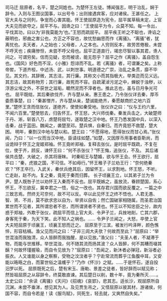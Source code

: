 司马迁
屈原者，名平，楚之同姓也。为楚怀王左徒。博闻强志，明于治乱，娴于辞令。入则与王图议国事，以出号令；出则接遇宾客，应对诸侯。王甚任之。
上官大夫与之同列，争宠而心害其能。怀王使屈原造为宪令，屈平属草稿未定，上官大夫见而欲夺之，屈平不与。因谗之曰：“王使屈平为令，众莫不知。每一令出，平伐其功，曰以为‘非我莫能为’也。”王怒而疏屈平。
屈平疾王听之不聪也，谗谄之蔽明也，邪曲之害公也，方正之不容也，故忧愁幽思而作《离骚》。“离骚”者，犹离忧也。夫天者，人之始也；父母者，人之本也。人穷则反本，故劳苦倦极，未尝不呼天也；疾痛惨怛，未尝不呼父母也。屈平正道直行，竭忠尽智以事其君，谗人间之，可谓穷矣。信而见疑，忠而被谤，能无怨乎？屈平之作《离骚》，盖自怨生也。《国风》好色而不淫，《小雅》怨诽而不乱。若《离骚》者，可谓兼之矣。上称帝喾，下道齐桓，中述汤、武，以刺世事。明道德之广崇，治乱之条贯，靡不毕见。其文约，其辞微，其志洁，其行廉。其称文小而其指极大，举类迩而见义远。其志洁，故其称物芳；其行廉，故死而不容。自疏濯淖污泥之中，蝉蜕于浊秽，以浮游尘埃之外，不获世之滋垢，皭然泥而不滓者也。推此志也，虽与日月争光可也。
屈平既绌，其后秦欲伐齐，齐与楚从亲。惠王患之，乃令张仪详去秦，厚币委质事楚，曰：“秦甚憎齐，齐与楚从亲，楚诚能绝齐，秦愿献商於之地六百里。”楚怀王贪而信张仪，遂绝齐，使使如秦受地。张仪诈之曰：“仪与王约六里，不闻六百里。”楚使怒去，归告怀王。怀王怒，大兴师伐秦。秦发兵击之，大破楚师于丹、淅，斩首八万，虏楚将屈匄，遂取楚之汉中地。怀王乃悉发国中兵，以深入击秦，战于蓝田。魏闻之，袭楚至邓。楚兵惧，自秦归。而齐竟怒不救楚，楚大困。
明年，秦割汉中地与楚以和。楚王曰：“不愿得地，愿得张仪而甘心焉。”张仪闻，乃曰：“以一仪而当汉中地，臣请往如楚。”如楚，又因厚币用事者臣靳尚，而设诡辩于怀王之宠姬郑袖。怀王竟听郑袖，复释去张仪。是时屈平既疏，不复在位，使于齐，顾反，谏怀王曰：“何不杀张仪？”怀王悔，追张仪，不及。
其后诸侯共击楚，大破之，杀其将唐眜。
时秦昭王与楚婚，欲与怀王会。怀王欲行，屈平曰：“秦，虎狼之国，不可信。不如毋行。”怀王稚子子兰劝王行：“奈何绝秦欢？”怀王卒行。入武关，秦伏兵绝其后，因留怀王，以求割地。怀王怒，不听。亡走赵，赵不内。复之秦，竟死于秦而归葬。
长子顷襄王立，以其弟子兰为令尹。楚人既咎子兰以劝怀王入秦而不反也。屈平既嫉之，虽放流，眷顾楚国，系心怀王，不忘欲反，冀幸君之一悟，俗之一改也。其存君兴国而欲反覆之，一篇之中三致志焉。然终无可奈何，故不可以反。卒以此见怀王之终不悟也。人君无愚、智、贤、不肖，莫不欲求忠以自为，举贤以自佐；然亡国破家相随属，而圣君治国累世而不见者，其所谓忠者不忠，而所谓贤者不贤也。怀王以不知忠臣之分，故内惑于郑袖，外欺于张仪，疏屈平而信上官大夫、令尹子兰，兵挫地削，亡其六郡，身客死于秦，为天下笑。此不知人之祸也。......
令尹子兰闻之，大怒，卒使上官大夫短屈原于顷襄王，顷襄王怒而迁之。
屈原至于江滨，被发行吟泽畔，颜色憔悴，形容枯槁。渔父见而问之曰：“子非三闾大夫欤？何故而至此？”屈原曰：“举世混浊而我独清，众人皆醉而我独醒，是以见放。”渔父曰：“夫圣人者，不凝滞于物，而能与世推移。举世混浊，何不随其流而扬其波？众人皆醉，何不其糟而啜其醨？何故怀瑾握瑜，而自令见放为？”屈原曰：“吾闻之，新沐者必弹冠，新浴者必振衣。人又谁能以身之察察，受物之汶汶者乎？宁赴常流而葬乎江鱼腹中耳，又安能以晧晧之白，而蒙世俗之温蠖乎？”乃作《怀沙》之赋。......于是怀石，遂自投汨罗以死。
屈原既死之后，楚有宋玉、唐勒、景差之徒者，皆好辞而以赋见称；然皆祖屈原之从容辞令，终莫敢直谏。其后楚日以削，数十年，竟为秦所灭......。
太史公曰：“余读《离骚》《天问》《招魂》《哀郢》，悲其志。适长沙，观屈原所自沉渊，未尝不垂涕，想见其为人。及见贾生吊之，又怪屈原以彼其材，游诸侯，何国不容，而自令若是！读《服鸟赋》，同死生，轻去就，又爽然自失矣。”